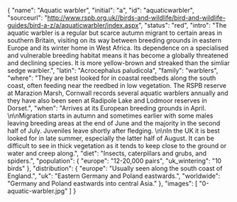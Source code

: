 {
	"name": "Aquatic warbler",
	"initial": "a",
	"id": "aquaticwarbler",
	"sourceurl": "http://www.rspb.org.uk//birds-and-wildlife/bird-and-wildlife-guides/bird-a-z/a/aquaticwarbler/index.aspx",
	"status": "red",
	"intro": "The aquatic warbler is a regular but scarce autumn migrant to certain areas in southern Britain, visiting on its way between breeding grounds in eastern Europe and its winter home in West Africa.  Its dependence on a specialised and vulnerable breeding habitat means it has become a globally threatened and declining species. It is more yellow-brown and streaked than the simliar sedge warbler.",
	"latin": "Acrocephalus paludicola",
	"family": "warblers",
	"where": "They are best looked for in coastal reedbeds along the south coast, often  feeding near the reedbed in low vegetation. The RSPB reserve at Marazion Marsh, Cornwall records several aquatic warblers annually and they have also been seen at Radipole Lake and Lodmoor reserves in Dorset.",
	"when": "Arrives at its European breeding grounds in April. \n\nMigration starts in autumn and sometimes earlier with some males leaving breeding areas at the end of June and the majority in the second half of July.  Juveniles leave shortly after fledging.  \n\nIn the UK it is best looked for in late summer, especially the latter half of August.  It can be difficult to see in thick vegetation as it tends to keep close to the ground or water and creep along.",
	"diet": "Insects, caterpillars and grubs, and spiders.",
	"population": {
		"europe": "12-20,000 pairs",
		"uk_wintering": "10 birds"
	},
	"distribution": {
		"europe": "Usually seen along the south coast of England.",
		"uk": "Eastern Germany and Poland eastwards.",
		"worldwide": "Germany and Poland eastwards into central Asia."
	},
	"images": [
		"0-aquatic-warbler.jpg"
	]
}